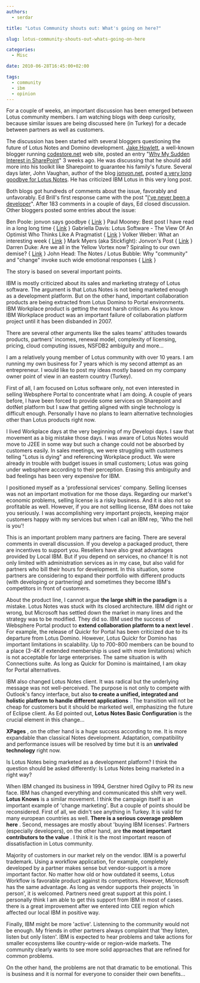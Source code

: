 ```yaml
---
authors:
  - serdar

title: "Lotus Community shouts out: What's going on here?"

slug: lotus-community-shouts-out-whats-going-on-here

categories:
  - Misc

date: 2010-06-28T16:45:00+02:00

tags:
  - community
  - ibm
  - opinion
---
```


For a couple of weeks, an important discussion has been emerged between Lotus community members. I am watching blogs with deep curiosity, because similar issues are being discussed here (in Turkey) for a decade between partners as well as customers.
<!-- more -->
The discussion has been started with several bloggers questioning the future of Lotus Notes and Domino development. [Jake Howlett](http://www.jakehowlett.com/), a well-known blogger running [codestore.net](http://www.codestore.net/) web site, posted an entry "[Why My Sudden Interest in SharePoint](http://www.codestore.net/store.nsf/unid/BLOG-20100610-0402)" 3 weeks ago. He was discussing that he should add more into his toolkit like Sharepoint to guarantee his family's future. Several days later, John Vaughan, author of the blog [jonvon.net](http://jonvon.net/), posted [a very long goodbye for Lotus Notes](http://jonvon.net/jonvon/blog/blog.nsf/dx/lotus-notes-the-long-goodbye.htm). He has criticized IBM Lotus in this very long post.

Both blogs got hundreds of comments about the issue, favorably and unfavorably. Ed Brill's first response came with the post "[I've never been a developer](http://www.edbrill.com/ebrill/edbrill.nsf/dx/ive-never-been-a-developer)". After 183 comments in a couple of days, Ed closed discussion. Other bloggers posted some entries about the issue:

Ben Poole: jonvon says goodbye { [Link](http://benpoole.com/weblog/201006140852) }
Paul Mooney: Best post I have read in a long long time { [Link](http://www.pmooney.net/2010/06/best-post-i-have-read-in-a-long-long-time/) }
Gabriella Davis: Lotus Software - The View Of An Optimist Who Thinks Like A Pragmatist { [Link](http://blog.turtleweb.com/turtleblog.nsf/dx/15062010115246GDAERZ.htm) }
Volker Weber: What an interesting week { [Link](http://vowe.net/archives/011524.html) }
Mark Myers (aka Stickfight): Jonvon's Post { [Link](http://www.stickfight.co.uk/d6plinks/ADMR-86EQRA) }
Darren Duke: Are we all in the Yellow Vortex now? Spiraling to our own demise? { [Link](http://blog.darrenduke.net/darren/ddbz.nsf/dx/are-we-all-in-the-yellow-vortex-now-spiraling-to-our-own-demise.htm) }
John Head: The Notes / Lotus Bubble: Why "community" and "change" invoke such wide emotional responses { [Link](http://www.johndavidhead.com/jhead/johnhead.nsf/dx/the-notes-lotus-bubble-why-community-and-change-invoke-such-wide-emotional-responses) }

The story is based on several important points.

IBM is mostly criticized about its sales and marketing strategy of Lotus software. The argument is that Lotus Notes is not being marketed enough as a development platform. But on the other hand, important collaboration products are being extracted from Lotus Domino to Portal environments. IBM Workplace product is getting the most harsh criticism. As you know IBM Workplace product was an important failure of collaboration platform project until it has been disbanded in 2007.

There are several other arguments like the sales teams' attitudes towards products, partners' incomes, renewal model, complexity of licensing, pricing, cloud computing issues, NSFDB2 ambiguity and more...

I am a relatively young member of Lotus community with over 10 years. I am running my own business for 7 years which is my second attempt as an entrepreneur. I would like to post my ideas mostly based on my company owner point of view in an eastern country (Turkey).

First of all, I am focused on Lotus software only, not even interested in selling Websphere Portal to concentrate what I am doing. A couple of years before, I have been forced to provide some services on Sharepoint and dotNet platform but I saw that getting aligned with single technology is difficult enough. Personally I have no plans to learn alternative technologies other than Lotus products right now.

I lived Workplace days at the very beginning of my Developi days. I saw that movement as a big mistake those days. I was aware of Lotus Notes would move to J2EE in some way but such a change could not be absorbed by customers easily. In sales meetings, we were struggling with customers telling "Lotus is dying" and referencing Workplace product. We were already in trouble with budget issues in small customers; Lotus was going under websphere according to their perception. Erasing this ambiguity and bad feelings has been very expensive for IBM.

I positioned myself as a 'professional services' company. Selling licenses was not an important motivation for me those days. Regarding our market's economic problems, selling license is a risky business. And it is also not so profitable as well. However, if you are not sellling license, IBM does not take you seriously. I was accomplishing very important projects, keeping major customers happy with my services but when I call an IBM rep, 'Who the hell is you'!

This is an important problem many partners are facing. There are several comments in overall discussion. If you develop a packaged product, there are incentives to support you. Resellers have also great advantages provided by Local IBM. But if you depend on services, no chance! It is not only limited with administration services as in my case, but also valid for partners who bill their hours for development. In this situation, some partners are considering to expand their portfolio with different products (with developing or partnering) and sometimes they become IBM's competitors in front of customers.

About the product line, I cannot argue **the large shift in the paradigm** is a mistake. Lotus Notes was stuck with its closed architecture. IBM did right or wrong, but Microsoft has settled down the market in many lines and the strategy was to be modified. They did so. IBM used the success of Websphere Portal product to **extend collaboration platform to a next level** . For example, the release of Quickr for Portal has been criticized due to its departure from Lotus Domino. However, Lotus Quickr for Domino has important limitations in scalability. Up to 700-800 members can be bound to a place (3-4K if extended membership is used with more limitations) which is not acceptable for large enterprises. The same situation is with Connections suite. As long as Quickr for Domino is maintained, I am okay for Portal alternatives.

IBM also changed Lotus Notes client. It was radical but the underlying message was not well-perceived. The purpose is not only to compete with Outlook's fancy interface, but also **to create a unified, integrated and holistic platform to handle different applications** . The transition will not be cheap for customers but it should be marketed well, emphasizing the future of Eclipse client. As Ed pointed out, **Lotus Notes Basic Configuration** is the crucial element in this change...

**XPages** , on the other hand is a huge success according to me. It is more expandable than classical Notes development. Adaptation, compatibility and performance issues will be resolved by time but it is an **unrivaled technology** right now.

Is Lotus Notes being marketed as a development platform? I think the question should be asked differently: Is Lotus Notes being marketed in a right way?

When IBM changed its business in 1994, Gerstner hired Ogilvy to PR its new face. IBM has changed everything and communicated this shift very well. **Lotus Knows** is a similar movement. I think the campaign itself is an important example of 'change marketing'. But a couple of points should be reconsidered. First of all, we didn't see anything in Turkey. It is valid for many european countries as well. **There is a serious coverage problem here** . Second, messages are mostly about 'buying IBM licenses'. Partners (especially developers), on the other hand, are **the most important contributors to the value** . I think it is the most important reason of dissatisfaction in Lotus community.

Majority of customers in our market rely on the vendor. IBM is a powerful trademark. Using a workflow application, for example, completely developed by a partner makes sense but vendor-support is a more important factor. No matter how old or how outdated it seems, Lotus Workflow is favorable product against its competitors. However, Microsoft has the same advantage. As long as vendor supports their projects 'in person', it is welcomed. Partners need great support at this point. I personally think I am able to get this support from IBM in most of cases. there is a great improvement after we entered into CEE region which affected our local IBM in positive way.

Finally, IBM might be more 'active'. Listenning to the community would not be enough. My friends in other partners always complaint that 'they listen, listen but only listen'. IBM is expected to hear problems and take actions for smaller ecosystems like country-wide or region-wide markets. The community clearly wants to see more solid approaches that are refined for common problems.

On the other hand, the problems are not that dramatic to be emotional. This is business and it is normal for everyone to consider their own benefits...
